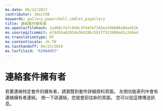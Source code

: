```yaml
---
ms.date: 06/12/2017
contributor: JKeithB
keywords: gallery,powershell,cmdlet,psgallery
title: 連絡套件擁有者
ms.openlocfilehash: 1adb0cfefc9e9c3f447e7345eaf0b088a04a452b
ms.sourcegitcommit: e7445ba8203da304286c591ff513900ad1c244a4
ms.translationtype: HT
ms.contentlocale: zh-TW
ms.lasthandoff: 04/23/2019
ms.locfileid: "62084057"
---
```

# <a name="contacting-package-owners"></a>連絡套件擁有者

若要連絡特定套件的擁有者，請瀏覽到套件詳細資料頁面。
左側功能表列中會有連絡擁有者連結。
按一下該連結，您就會前往新的頁面。
您可以從這裡傳送訊息。
